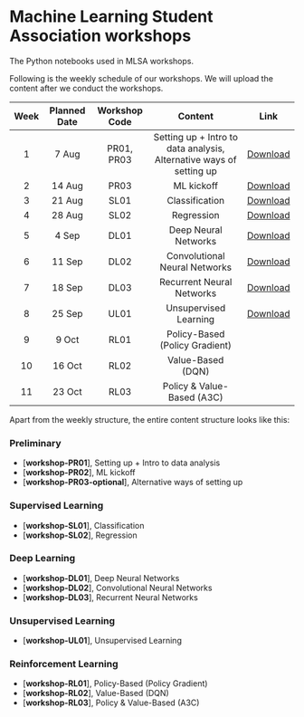 # Machine Learning Student Association workshops

The Python notebooks used in MLSA workshops.

Following is the weekly schedule of our workshops. We will upload the content after we conduct the workshops. 


| Week | Planned Date | Workshop Code | Content | Link |
| :--: | :--: |:-------------:| :------:| :-------------:|
| 1 | 7 Aug   | PR01, PR03    | Setting up + Intro to data analysis, Alternative ways of setting up | [Download](https://drive.google.com/open?id=1baE1gYimJcI3MHSCzv89NGTlO6AV2pZY) |
| 2 | 14 Aug  | PR03          |  ML kickoff | [Download](https://drive.google.com/open?id=13Uvud4vTuXBQEoCqFii56sM_FjJ-VIT6) |
| 3 | 21 Aug  | SL01          |  Classification | [Download](https://drive.google.com/open?id=1F9fGQBoED1txWdHbaxzNeVSBOb27eAkm) |
| 4 | 28 Aug  | SL02          |  Regression | [Download](https://drive.google.com/open?id=1R18-nS5tNERv8342ncBOte2fcLMQ4ZsA)|
| 5 | 4 Sep   | DL01          |  Deep Neural Networks | [Download](https://drive.google.com/drive/folders/176srHStKNyHlpKyqUuw5DxhmaLH2U2Mm?usp=sharing)|
| 6 | 11 Sep  | DL02          |  Convolutional Neural Networks | [Download](https://drive.google.com/open?id=1JsESnrWEL2C_fpTZ1QZ5-m8r3_qNUHc2)|
| 7 | 18 Sep  | DL03          |  Recurrent Neural Networks | [Download](https://drive.google.com/open?id=1CR6c91uSklnGK_bFMElItdkV_Y_gWQrD)|
| 8 | 25 Sep  | UL01          |  Unsupervised Learning | [Download](https://drive.google.com/open?id=1QXmHLGAPRLNnIBPxmMrmEdKb7Deihp-R)|
| 9 | 9 Oct  | RL01          | Policy-Based (Policy Gradient) |
| 10 | 16 Oct | RL02          | Value-Based (DQN) |
| 11 | 23 Oct | RL03          | Policy & Value-Based (A3C) |

Apart from the weekly structure, the entire content structure looks like this: 

### Preliminary
* [**workshop-PR01**], Setting up + Intro to data analysis
* [**workshop-PR02**], ML kickoff 
* [**workshop-PR03-optional**], Alternative ways of setting up 

### Supervised Learning
* [**workshop-SL01**], Classification
* [**workshop-SL02**], Regression

### Deep Learning
* [**workshop-DL01**], Deep Neural Networks
* [**workshop-DL02**], Convolutional Neural Networks
* [**workshop-DL03**], Recurrent Neural Networks

### Unsupervised Learning
* [**workshop-UL01**], Unsupervised Learning

### Reinforcement Learning 
* [**workshop-RL01**], Policy-Based (Policy Gradient)
* [**workshop-RL02**], Value-Based (DQN)
* [**workshop-RL03**], Policy & Value-Based (A3C) 



